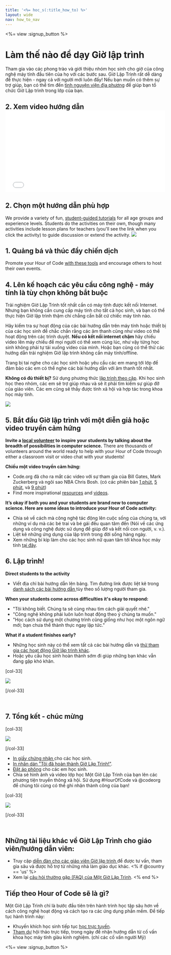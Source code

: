 ```yaml
---
title: '<%= hoc_s(:title_how_to) %>'
layout: wide
nav: how_to_nav
---
```

<%= view :signup_button %>

<h1>Làm thế nào để dạy Giờ lập trình</h1>

Tham gia vào các phong trào và giới thiệu nhóm học sinh cho giờ của công nghệ máy tính đầu tiên của họ với các bước sau. Giờ Lập Trình rất dễ dàng để thực hiện - ngay cả với người mới luôn đấy! Nếu bạn muốn có thêm sự trợ giúp, bạn có thể tìm đến [tình nguyện viện địa phương](<%= resolve_url('https://code.org/volunteer/local') %>) để giúp bạn tổ chức Giờ Lập trình trong lớp của bạn.

## 2. Xem video hướng dẫn <iframe width="500" height="255" src="//www.youtube.com/embed/SrnvvWDm73k" frameborder="0" allowfullscreen mark="crwd-mark"></iframe> 

## 2. Chọn một hướng dẫn phù hợp

We provide a variety of fun, [student-guided tutorials](<%= resolve_url('/learn') %>) for all age groups and experience levels. Students do the activities on their own, though many activities include lesson plans for teachers (you'll see the link when you click the activity) to guide discussion or extend the activity. [![](/images/fit-700/tutorials.png)](<%=resolve_url('/learn') %>)

## 1. Quảng bá và thúc đẩy chiến dịch

Promote your Hour of Code [with these tools](<%= resolve_url('/promote/resources') %>) and encourage others to host their own events.

## 4. Lên kế hoạch các yêu cầu công nghệ - máy tính là tùy chọn không bắt buộc

Trải nghiệm Giờ Lập Trình tốt nhất cần có máy tính được kết nối Internet. Nhưng bạn không cần cung cấp máy tính cho tất cả học sinh, và bạn có thể thực hiện Giờ lập trình thậm chí chẳng cần bất cứ chiếc máy tính nào.

Hãy kiểm tra sự hoạt động của các bài hướng dẫn trên máy tính hoặc thiết bị của các học sinh để chắc chắn rằng các âm thanh cũng như video có thể hoạt động trên các trình duyệt. **Nếu có kết nối internet chậm** hãy chiếu video lên máy chiếu để mọi người có thể xem cùng lúc, như vậy từng học sinh không phải tự tải xuống video của mình. Hoặc bạn cũng có thể thử các hướng dẫn trải nghiệm Giờ lập trình không cần máy tính/offline.

Trang bị tai nghe cho các học sinh hoặc yêu cầu các em mang tới lớp để đảm bảo các em có thể nghe các bài hướng dẫn với âm thanh tốt nhất.

**Không có đủ thiết bị?** Sử dụng phương thức [ lập trình theo cặp](https://www.youtube.com/watch?v=vgkahOzFH2Q). Khi học sinh học theo nhóm, các em sẽ trợ giúp nhau và sẽ ít phải tìm kiếm sự giúp đỡ của giáo viên. Các em cũng sẽ thấy được tính xã hội và hợp tác trong khoa học máy tính.

<img src="/images/fit-350/group_ipad.jpg" />

## 5. Bắt đầu Giờ lập trình với một diễn giả hoặc video truyền cảm hứng

**Invite a [local volunteer](<%= resolve_url('https://code.org/volunteer/local') %>) to inspire your students by talking about the breadth of possibilities in computer science.** There are thousands of volunteers around the world ready to help with your Hour of Code through either a classroom visit or video chat with your students!

**Chiếu một video truyền cảm hứng:**

- Code.org đã cho ra mắt các video với sự tham gia của Bill Gates, Mark Zuckerberg và ngôi sao NBA Chris Bosh. (có các phiên bản [1 phút](https://www.youtube.com/watch?v=qYZF6oIZtfc), [5 phút](https://www.youtube.com/watch?v=nKIu9yen5nc), và [9 phút](https://www.youtube.com/watch?v=dU1xS07N-FA))
- Find more inspirational [resources](<%= resolve_url('https://code.org/inspire') %>) and [videos](https://www.youtube.com/playlist?list=PLzdnOPI1iJNfpD8i4Sx7U0y2MccnrNZuP).

**It’s okay if both you and your students are brand new to computer science. Here are some ideas to introduce your Hour of Code activity:**

- Chia sẻ về cách mà công nghệ tác động lên cuộc sống của chúng ta, với những ví dụ mà các bé trai và bé gái đều quan tâm đến (Nói về các ứng dụng và công nghệ được sử dụng để giúp đỡ và kết nối con người, v. v.).
- Liệt kê những ứng dụng của lập trình trong đời sống hàng ngày.
- Xem những bí kíp làm cho các học sinh nữ quan tâm tới khoa học máy tính [tại đây](<%= resolve_url('https://code.org/girls') %>).

## 6. Lập trình!

**Direct students to the activity**

- Viết địa chỉ bài hướng dẫn lên bảng. Tìm đường link được liệt kê trong [ danh sách các bài hướng dẫn ](<%= resolve_url('https://code. org/learn') %>) tùy theo số lượng người tham gia.

**When your students come across difficulties it's okay to respond:**

- "Tôi không biết. Chúng ta sẽ cùng nhau tìm cách giải quyết nhé."
- "Công nghệ không phải luôn luôn hoạt động theo ý chúng ta muốn."
- "Học cách sử dụng một chương trình cũng giống như học một ngôn ngữ mới; bạn chưa thể thành thực ngay lập tức."

**What if a student finishes early?**

- Những học sinh này có thể xem tất cả các bài hướng dẫn và [ thử tham gia các hoạt động Giờ lập trình khác](<%= resolve_url('/learn')%>).
- Hoặc yêu cầu học sinh hoàn thành sớm đi giúp những bạn khác vẫn đang gặp khó khăn.

[col-33]

![](/images/fit-250/highschoolgirls.jpeg)

[/col-33]

<p style="clear:both">&nbsp;</p>

## 7. Tổng kết - chúc mừng

[col-33]

![](/images/fit-300/boy-certificate.jpg)

[/col-33]

- [In giấy chứng nhận ](<%= resolve_url('https://code.org/certificates') %>) cho các học sinh.
- [In nhãn dán "Tôi đã hoàn thành Giờ Lập Trình!"](<%= resolve_url('/promote/resources#stickers') %>).
- [Đặt áo phông](http://blog.code.org/post/132608499493/hour-of-code-shirts-and-more) cho các em học sinh.
- Chia sẻ hình ảnh và video lớp học Một Giờ Lập Trình của bạn lên các phương tiện truyền thông xã hội. Sử dụng #HourOfCode và @codeorg để chúng tôi cũng có thể ghi nhận thành công của bạn!

[col-33]

![](/images/fit-260/highlight-certificates.jpg)

[/col-33]

<p style="clear:both">&nbsp;</p>

## Những tài liệu khác về Giờ Lập Trình cho giáo viên/hướng dẫn viên:

- Truy cập [ diễn đàn cho các giáo viên Giờ lập trình ](http://forum.code.org/c/plc/hour-of-code) để được tư vấn, tham gia sâu và được hỗ trợ từ những nhà làm giáo dục khác. <% if @country == 'us' %>
- Xem lại [ câu hỏi thường gặp (FAQ) của Một Giờ Lập Trình](https://support.code.org/hc/en-us/categories/200147083-Hour-of-Code). <% end %>

## Tiếp theo Hour of Code sẽ là gì?

Một Giờ Lập Trình chỉ là bước đầu tiên trên hành trình học tập sâu hơn về cách công nghệ hoạt động và cách tạo ra các ứng dụng phần mềm. Để tiếp tục hành trình này:

- Khuyến khích học sinh tiếp tục [học trực tuyến](<%= resolve_url('https://code.org/learn/beyond') %>).
- [Tham dự](<%= resolve_url('https://code.org/professional-development-workshops') %>) hội thảo trực tiếp, trong ngày để nhận hướng dẫn từ cố vấn khoa học máy tính giàu kinh nghiệm. (chỉ các cố vấn người Mỹ)

<%= view :signup_button %>